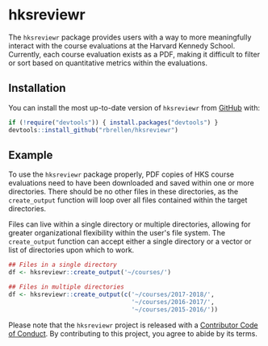 # hksreviewr

The `hksreviewr` package provides users with a way to more meaningfully interact with the course evaluations
at the Harvard Kennedy School. Currently, each course evaluation exists as a PDF, making it difficult to
filter or sort based on quantitative metrics within the evaluations.

## Installation

You can install the most up-to-date version of `hksreviewr` from [GitHub](https://github.com) with:

``` r
if (!require("devtools")) { install.packages("devtools") }
devtools::install_github("rbrellen/hksreviewr")
```

## Example

To use the `hksreviewr` package properly, PDF copies of HKS course evaluations
need to have been downloaded and saved within one or more directories. There
should be no other files in these directories, as the `create_output` function
will loop over all files contained within the target directories.

Files can live within a single directory or multiple directories, allowing for
greater organizational flexibility within the user's file system. The
`create_output` function can accept either a single directory or a vector or
list of directories upon which to work.

``` r
## Files in a single directory
df <- hksreviewr::create_output('~/courses/')

## Files in multiple directories
df <- hksreviewr::create_output(c('~/courses/2017-2018/',
                                  '~/courses/2016-2017/',
                                  '~/courses/2015-2016/'))
```

Please note that the `hksreviewr` project is released with a [Contributor Code of Conduct](.github/CODE_OF_CONDUCT.md). By contributing to this project, you agree
to abide by its terms.
